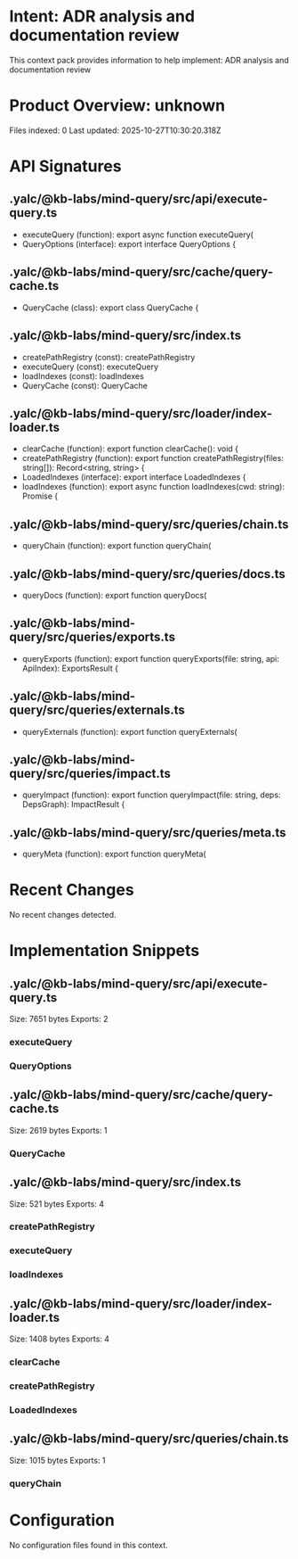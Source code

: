 # Intent: ADR analysis and documentation review

This context pack provides information to help implement: ADR analysis and documentation review

# Product Overview: unknown

Files indexed: 0
Last updated: 2025-10-27T10:30:20.318Z

# API Signatures

## .yalc/@kb-labs/mind-query/src/api/execute-query.ts
- executeQuery (function): export async function executeQuery(
- QueryOptions (interface): export interface QueryOptions {

## .yalc/@kb-labs/mind-query/src/cache/query-cache.ts
- QueryCache (class): export class QueryCache {

## .yalc/@kb-labs/mind-query/src/index.ts
- createPathRegistry (const): createPathRegistry
- executeQuery (const): executeQuery
- loadIndexes (const): loadIndexes
- QueryCache (const): QueryCache

## .yalc/@kb-labs/mind-query/src/loader/index-loader.ts
- clearCache (function): export function clearCache(): void {
- createPathRegistry (function): export function createPathRegistry(files: string[]): Record<string, string> {
- LoadedIndexes (interface): export interface LoadedIndexes {
- loadIndexes (function): export async function loadIndexes(cwd: string): Promise<LoadedIndexes> {

## .yalc/@kb-labs/mind-query/src/queries/chain.ts
- queryChain (function): export function queryChain(

## .yalc/@kb-labs/mind-query/src/queries/docs.ts
- queryDocs (function): export function queryDocs(

## .yalc/@kb-labs/mind-query/src/queries/exports.ts
- queryExports (function): export function queryExports(file: string, api: ApiIndex): ExportsResult {

## .yalc/@kb-labs/mind-query/src/queries/externals.ts
- queryExternals (function): export function queryExternals(

## .yalc/@kb-labs/mind-query/src/queries/impact.ts
- queryImpact (function): export function queryImpact(file: string, deps: DepsGraph): ImpactResult {

## .yalc/@kb-labs/mind-query/src/queries/meta.ts
- queryMeta (function): export function queryMeta(



# Recent Changes

No recent changes detected.


# Implementation Snippets

## .yalc/@kb-labs/mind-query/src/api/execute-query.ts
Size: 7651 bytes
Exports: 2

### executeQuery
### QueryOptions

## .yalc/@kb-labs/mind-query/src/cache/query-cache.ts
Size: 2619 bytes
Exports: 1

### QueryCache

## .yalc/@kb-labs/mind-query/src/index.ts
Size: 521 bytes
Exports: 4

### createPathRegistry
### executeQuery
### loadIndexes

## .yalc/@kb-labs/mind-query/src/loader/index-loader.ts
Size: 1408 bytes
Exports: 4

### clearCache
### createPathRegistry
### LoadedIndexes

## .yalc/@kb-labs/mind-query/src/queries/chain.ts
Size: 1015 bytes
Exports: 1

### queryChain



# Configuration

No configuration files found in this context.